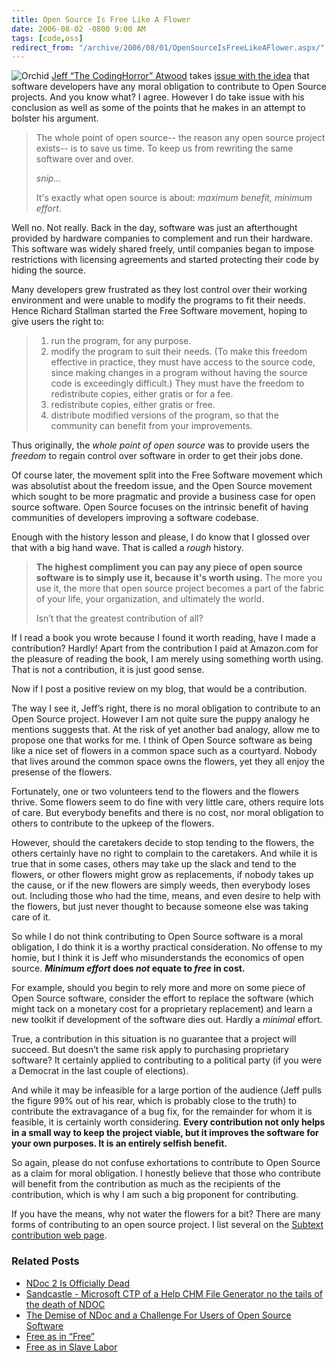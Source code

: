 ```yaml
---
title: Open Source Is Free Like A Flower
date: 2006-08-02 -0800 9:00 AM
tags: [code,oss]
redirect_from: "/archive/2006/08/01/OpenSourceIsFreeLikeAFlower.aspx/"
---
```


![Orchid](https://haacked.com/images/orchid.jpg) [Jeff “The CodingHorror”
Atwood](http://www.codinghorror.com/blog/ "Coding Horror") takes [issue
with the
idea](http://www.codinghorror.com/blog/archives/000649.html "Open Source: Free as in *Free*")
that software developers have any moral obligation to contribute to Open
Source projects. And you know what? I agree. However I do take issue
with his conclusion as well as some of the points that he makes in an
attempt to bolster his argument.

> The whole point of open source-- the reason any open source project
> exists-- is to save us time. To keep us from rewriting the same
> software over and over.
>
> *snip...*
>
> It's exactly what open source is about: *maximum benefit, minimum
> effort*.

Well no. Not really. Back in the day, software was just an afterthought
provided by hardware companies to complement and run their hardware.
This software was widely shared freely, until companies began to impose
restrictions with licensing agreements and started protecting their code
by hiding the source.

Many developers grew frustrated as they lost control over their working
environment and were unable to modify the programs to fit their needs.
Hence Richard Stallman started the Free Software movement, hoping to
give users the right to:

> 1.  run the program, for any purpose.
> 2.  modify the program to suit their needs. (To make this freedom
>     effective in practice, they must have access to the source code,
>     since making changes in a program without having the source code
>     is exceedingly difficult.) They must have the freedom to
>     redistribute copies, either gratis or for a fee.
> 3.  redistribute copies, either gratis or free.
> 4.  distribute modified versions of the program, so that the community
>     can benefit from your improvements.

Thus originally, the *whole point of open source* was to provide users
the *freedom* to regain control over software in order to get their jobs
done.

Of course later, the movement split into the Free Software movement
which was absolutist about the freedom issue, and the Open Source
movement which sought to be more pragmatic and provide a business case
for open source software. Open Source focuses on the intrinsic benefit
of having communities of developers improving a software codebase.

Enough with the history lesson and please, I do know that I glossed over
that with a big hand wave. That is called a *rough* history.

> **The highest compliment you can pay any piece of open source software
> is to simply use it, because it's worth using.** The more you use it,
> the more that open source project becomes a part of the fabric of your
> life, your organization, and ultimately the world.
>
> Isn’t that the greatest contribution of all?

If I read a book you wrote because I found it worth reading, have I made
a contribution? Hardly! Apart from the contribution I paid at Amazon.com
for the pleasure of reading the book, I am merely using something worth
using. That is not a contribution, it is just good sense.

Now if I post a positive review on my blog, that would be a
contribution.

The way I see it, Jeff’s right, there is no moral obligation to
contribute to an Open Source project. However I am not quite sure the
puppy analogy he mentions suggests that. At the risk of yet another bad
analogy, allow me to propose one that works for me. I think of Open
Source software as being like a nice set of flowers in a common space
such as a courtyard. Nobody that lives around the common space owns the
flowers, yet they all enjoy the presense of the flowers.

Fortunately, one or two volunteers tend to the flowers and the flowers
thrive. Some flowers seem to do fine with very little care, others
require lots of care. But everybody benefits and there is no cost, nor
moral obligation to others to contribute to the upkeep of the flowers.

However, should the caretakers decide to stop tending to the flowers,
the others certainly have no right to complain to the caretakers. And
while it is true that in some cases, others may take up the slack and
tend to the flowers, or other flowers might grow as replacements, if
nobody takes up the cause, or if the new flowers are simply weeds, then
everybody loses out. Including those who had the time, means, and even
desire to help with the flowers, but just never thought to because
someone else was taking care of it.

So while I do not think contributing to Open Source software is a moral
obligation, I do think it is a worthy practical consideration. No
offense to my homie, but I think it is Jeff who misunderstands the
economics of open source. ***Minimum effort* does *not* equate to *free*
in cost.**

For example, should you begin to rely more and more on some piece of
Open Source software, consider the effort to replace the software (which
might tack on a monetary cost for a proprietary replacement) and learn a
new toolkit if development of the software dies out. Hardly a *minimal*
effort.

True, a contribution in this situation is no guarantee that a project
will succeed. But doesn’t the same risk apply to purchasing proprietary
software? It certainly applied to contributing to a political party (if
you were a Democrat in the last couple of elections).

And while it may be infeasible for a large portion of the audience (Jeff
pulls the figure 99% out of his rear, which is probably close to the
truth) to contribute the extravagance of a bug fix, for the remainder
for whom it is feasible, it is certainly worth considering. **Every
contribution not only helps in a small way to keep the project viable,
but it improves the software for your own purposes. It is an entirely
selfish benefit.**

So again, please do not confuse exhortations to contribute to Open
Source as a claim for moral obligation. I honestly believe that those
who contribute will benefit from the contribution as much as the
recipients of the contribution, which is why I am such a big proponent
for contributing.

If you have the means, why not water the flowers for a bit? There are
many forms of contributing to an open source project. I list several on
the [Subtext contribution web
page](http://subtextproject.com/Home/About/Contribute/tabid/153/Default.aspx "Contribute!").

### Related Posts

-   [NDoc 2 Is Officially
    Dead](http://www.charliedigital.com/PermaLink,guid,95b2ab68-ba92-413a-b758-2783cde5df9c.aspx "Charlie Digital")
-   [Sandcastle - Microsoft CTP of a Help CHM File Generator no the
    tails of the death of
    NDOC](http://www.hanselman.com/blog/SandcastleMicrosoftCTPOfAHelpCHMFileGeneratorOnTheTailsOfTheDeathOfNDoc.aspx "MS Sandcastle and the death of NDoc")
-   [The Demise of NDoc and a Challenge For Users of Open Source
    Software](https://haacked.com/archive/2006/07/26/TheDemiseOfNDocAndAChallengeForUsersOfOpenSourceSoftware.aspx "Challenge for users")
-   [Free as in
    “Free”](http://www.codinghorror.com/blog/archives/000649.html "Free")
-   [Free as in Slave
    Labor](http://www.scottcreynolds.com/PermaLink,guid,b729f9b8-51f3-4752-8b9e-7675dfc0aad1.aspx "Free as in Slave Labor")


